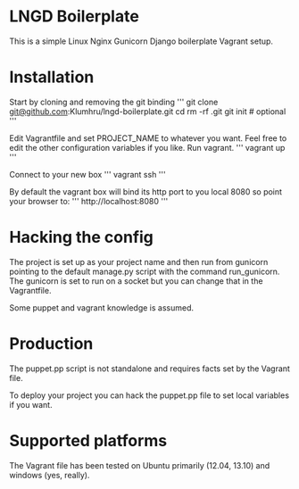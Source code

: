 LNGD Boilerplate
=======

This is a simple Linux Nginx Gunicorn Django boilerplate Vagrant setup.

# Installation

Start by cloning and removing the git binding
'''
git clone git@github.com:Klumhru/lngd-boilerplate.git <projecname>
cd <projectname>
rm -rf .git
git init # optional
'''

Edit Vagrantfile and set PROJECT_NAME to whatever you want. Feel free to edit the other configuration variables if you like. Run vagrant.
'''
vagrant up
'''

Connect to your new box
'''
vagrant ssh
'''

By default the vagrant box will bind its http port to you local 8080 so point your browser to:
'''
http://localhost:8080
'''

# Hacking the config

The project is set up as your project name and then run from gunicorn pointing to the default manage.py script with the command run_gunicorn. The gunicorn is set to run on a socket but you can change that in the Vagrantfile.

Some puppet and vagrant knowledge is assumed.

# Production

The puppet.pp script is not standalone and requires facts set by the Vagrant file.

To deploy your project you can hack the puppet.pp file to set local variables if you want.

# Supported platforms

The Vagrant file has been tested on Ubuntu primarily (12.04, 13.10) and windows (yes, really).